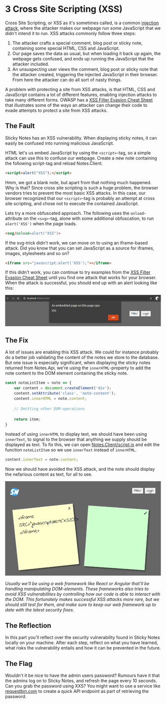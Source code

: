 3 Cross Site Scripting (XSS)
============================
Cross Site Scripting, or XSS as it's sometimes called, is a common [injection attack](https://owasp.org/Top10/A03_2021-Injection/), where the attacker makes our webpage run some JavaScript that we didn't intend it to run. XSS attacks commonly follow three steps:
1. The attacker crafts a special comment, blog post or sticky note, containing some special HTML, CSS and JavaScript.
2. Our page saves the data as usual, but when loading it back up again, the webpage gets confused, and ends up running the JavaScript that the attacker included.
3. An unsuspecting user views the comment, blog post or sticky note that the attacker created, triggering the injected JavaScript in their browser. From here the attacker can do all sort of nasty things.

A problem with protecting a site from XSS attacks, is that HTML, CSS and JavaScript contains a lot of different features, enabling injection attacks to take many different forms. OWASP has a [XSS Filter Evasion Cheat Sheet](https://cheatsheetseries.owasp.org/cheatsheets/XSS_Filter_Evasion_Cheat_Sheet.html) that illustrates some of the ways an attacker can change their code to evade attempts to protect a site from XSS attacks.

The Fault
---------
Sticky Notes has an XSS vulnerability. When displaying sticky notes, it can easily be confused into running malicious JavaScript.

HTML let's us embed JavaScript by using the `<script>`-tag, so a simple attack can use this to confuse our webpage. Create a new note containing the following script-tag and reload Notes.Client.
```html
<script>alert("XSS");</script>
```

Hmm, we got a blank note, but apart from that nothing much happened. Why is that? Since cross site scripting is such a huge problem, the browser vendors tries to prevent the most basic XSS attacks. In this case, our browser recognized that our `<script>`-tag is probably an attempt at cross site scripting, and chose not to execute the contained JavaScript.

Lets try a more obfuscated approach. The following uses the `onload`-attribute on the `<svg>`-tag, alone with some additional obfuscation, to run `alert('XSS')` when the page loads.
```html
<svg/onload=alert('XSS')>
```

If the svg-trick didn't work, we can move on to using an iframe-based attack. Did you know that you can set JavaScript as a source for iframes, images, stylesheets and so on?
```html
<iframe src="javascript:alert('XSS');"></iframe>
```

If this didn't work, you can continue to try examples from the [XSS Filter Evasion Cheat Sheet](https://cheatsheetseries.owasp.org/cheatsheets/XSS_Filter_Evasion_Cheat_Sheet.html) until you find one attack that works for your browser. When the attack is successful, you should end up with an alert looking like this:

![](../Images/xss-success.png)

The Fix
-------
A lot of issues are enabling this XSS attack. We could for instance probably do a better job validating the content of the notes we store to the database. But one issue is especially significant, when displaying the sticky notes returned from Notes.Api, we're using the `innerHTML`-property to add the note content to the DOM element containing the sticky note.

```javascript
const noteListItem = note => {
    var content = document.createElement('div');
    content.setAttribute('class', 'note-content');
    content.innerHTML = note.content;

    // Omitting other DOM-operations

    return item;
}
```

Instead of using `innerHTML` to display text, we should have been using `innerText`, to signal to the browser that anything we supply should be displayed as text. To fix this, we can open [Notes.Client/script.js](../Notes.Client/script.js) and edit the function `noteListItem` so we use `innerText` instead of `innerHTML`.

```javascript
content.innerText = note.content;
```
Now we should have avoided the XSS attack, and the note should display the nefarious content as text, for all to see.

![](../Images/xss-avoided.png)

_Usually we'll be using a web framework like React or Angular that'll be handling manipulating DOM-elements. These frameworks also tries to avoid XSS vulnerabilities by controlling how our code is able to interact with the DOM. This fortunately makes successful XSS attacks more rare, but we should still test for them, and make sure to keep our web framework up to date with the latest security fixes._

The Reflection
--------
In this part you'll reflect over the security vulnerability found in Sticky Notes locally on your machine. After each step, reflect on what you have learned, what risks the vulnerability entails and how it can be prevented in the future. 

The Flag
--------
Wouldn't it be nice to have the admin users password? Rumours have it that the admins log on to Sticky Notes, and refresh the page every 10 seconds. Can you grab the password using XXS? You might want to use a service like [requestbin.com](https://requestbin.com/r) to create a quick API endpoint as part of retrieving the password.


